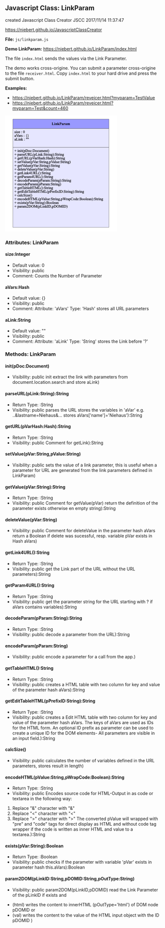 ## Javascript Class: LinkParam
created Javascript Class Creator JSCC 2017/11/14 11:37:47

https://niebert.github.io/JavascriptClassCreator

**File:** `js/linkparam.js`

**Demo LinkParam:** https://niebert.github.io/LinkParam/index.html

The file `index.html` sends the values via the Link Parameter.

The demo works cross-origine. You can submit a parameter cross-origine to the file `receiver.html`. Copy `index.html` to your hard drive and press the submit button.

**Examples:**
* https://niebert.github.io/LinkParam/reveicer.html?myparam=TestValue
* https://niebert.github.io/LinkParam/reveicer.html?myparam=Test&count=460


![UML](LinkParam_UML.png)

### Attributes: LinkParam

#### size:Integer
* Default value: 0
* Visibility: public
* Comment: Counts the Number of Parameter

#### aVars:Hash
* Default value: {}
* Visibility: public
* Comment: Attribute: 'aVars' Type: 'Hash' stores all URL parameters

#### aLink:String
* Default value: ""
* Visibility: public
* Comment: Attribute: 'aLink' Type: 'String' stores the Link before '?'

### Methods: LinkParam

#### init(pDoc:Document)
* Visibility: public
init extract the link with parameters from document.location.search and store aLink)

#### parseURL(pLink:String):String
* Return Type: :String
* Visibility: public
parses the URL stores the variables in 'aVar' e.g. ..&lastname=Niehaus&... stores aVars['name']='Niehaus'):String

#### getURL(pVarHash:Hash):String
* Return Type: :String
* Visibility: public
Comment for getLink):String

#### setValue(pVar:String,pValue:String)
* Visibility: public
sets the value of a link parameter, this is useful
when a parameter for URL are generated from the link parameters
defined in LinkParam)

#### getValue(pVar:String):String
* Return Type: :String
* Visibility: public
Comment for getValue(pVar) return the definition of the parameter exists otherwise en empty string):String

#### deleteValue(pVar:String)
* Visibility: public
Comment for deleteValue in the parameter hash aVars
return a Boolean if delete was sucessful, resp. variable pVar exists in Hash aVars)

#### getLink4URL():String
* Return Type: :String
* Visibility: public
get the Link part of the URL without the URL parameters):String

#### getParam4URL():String
* Return Type: :String
* Visibility: public
get the parameter string for the URL starting with ? if aVars contains variables):String

#### decodeParam(pParam:String):String
* Return Type: :String
* Visibility: public
decode a parameter from the URL):String

#### encodeParam(pParam:String)
* Visibility: public
encode a parameter for a call from the app.)

#### getTableHTML():String
* Return Type: :String
* Visibility: public
creates a HTML table with two column for key and value of the parameter hash aVars):String

#### getEditTableHTML(pPrefixID:String):String
* Return Type: :String
* Visibility: public
creates a Edit HTML table with two column for key and value of the parameter hash aVars.
The keys of aVars are used as IDs for the HTML form. An optional ID prefix as parameter can be used to create a unique ID for the DOM elements- All parameters are visible in an input field.):String

#### calcSize()
* Visibility: public
calculates the number of variables defined in the URL parameters, stores result in length)

#### encodeHTML(pValue:String,pWrapCode:Boolean):String
* Return Type: :String
* Visibility: public
Encodes source code for HTML-Output in as code or textarea in the following way:
 1) Replace "&" character with "&amp;"
 2) Replace "<" character with "&lt;"
 3) Replace ">" character with "&gt;"
The converted pValue will wrapped with "pre" and "code" tags for direct display as HTML
and without code tag wrapper if the code is written as inner HTML and value to a textarea.):String

#### exists(pVar:String):Boolean
* Return Type: :Boolean
* Visibility: public
checks if the parameter with variable 'pVar' exists in parameter hash this.aVars):Boolean

#### param2DOM(pLinkID:String,pDOMID:String,pOutType:String)
* Visibility: public
param2DOM(pLinkID,pDOMID) read the Link Parameter of the pLinkID if exists and
- (html) writes the content to innerHTML (pOutType='html') of DOM node pDOMID or
- (val) writes the content to the value of the HTML input object with the ID pDOMID  )
